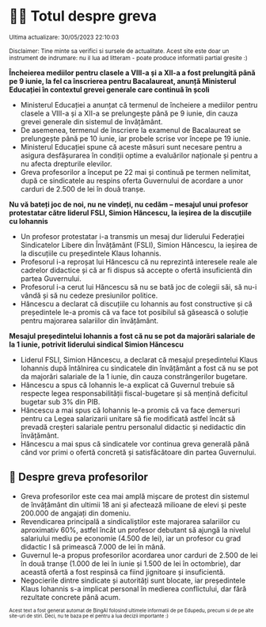 # 👩‍🏫 Totul despre greva
<sub>Ultima actualizare: 30/05/2023 22:10:03</sub>

<sub>Disclaimer: Tine minte sa verifici si sursele de actualitate. Acest site este doar un instrument de indrumare: nu il lua ad litteram - poate produce informatii partial gresite :)</sub>

**Încheierea mediilor pentru clasele a VIII-a și a XII-a a fost prelungită până pe 9 iunie, la fel ca înscrierea pentru Bacalaureat, anunță Ministerul Educației în contextul grevei generale care continuă în școli**

- Ministerul Educației a anunțat că termenul de încheiere a mediilor pentru clasele a VIII-a și a XII-a se prelungește până pe 9 iunie, din cauza grevei generale din sistemul de învățământ.
- De asemenea, termenul de înscriere la examenul de Bacalaureat se prelungește până pe 10 iunie, iar probele scrise vor începe pe 19 iunie.
- Ministerul Educației spune că aceste măsuri sunt necesare pentru a asigura desfășurarea în condiții optime a evaluărilor naționale și pentru a nu afecta drepturile elevilor.
- Greva profesorilor a început pe 22 mai și continuă pe termen nelimitat, după ce sindicatele au respins oferta Guvernului de acordare a unor carduri de 2.500 de lei în două tranșe.

**Nu vă bateți joc de noi, nu ne vindeți, nu cedăm – mesajul unui profesor protestatar către liderul FSLI, Simion Hăncescu, la ieșirea de la discuțiile cu Iohannis**

- Un profesor protestatar i-a transmis un mesaj dur liderului Federației Sindicatelor Libere din Învățământ (FSLI), Simion Hăncescu, la ieșirea de la discuțiile cu președintele Klaus Iohannis.
- Profesorul i-a reproșat lui Hăncescu că nu reprezintă interesele reale ale cadrelor didactice și că ar fi dispus să accepte o ofertă insuficientă din partea Guvernului.
- Profesorul i-a cerut lui Hăncescu să nu se bată joc de colegii săi, să nu-i vândă și să nu cedeze presiunilor politice.
- Hăncescu a declarat că discuțiile cu Iohannis au fost constructive și că președintele le-a promis că va face tot posibilul să găsească o soluție pentru majorarea salariilor din învățământ.

**Mesajul președintelui Iohannis a fost că nu se pot da majorări salariale de la 1 iunie, potrivit liderului sindical Simion Hăncescu**

- Liderul FSLI, Simion Hăncescu, a declarat că mesajul președintelui Klaus Iohannis după întâlnirea cu sindicatele din învățământ a fost că nu se pot da majorări salariale de la 1 iunie, din cauza constrângerilor bugetare.
- Hăncescu a spus că Iohannis le-a explicat că Guvernul trebuie să respecte legea responsabilității fiscal-bugetare și să mențină deficitul bugetar sub 3% din PIB.
- Hăncescu a mai spus că Iohannis le-a promis că va face demersuri pentru ca Legea salarizarii unitare să fie modificată astfel încât să prevadă creșteri salariale pentru personalul didactic și nedidactic din învățământ.
- Hăncescu a mai spus că sindicatele vor continua greva generală până când vor primi o ofertă concretă și satisfăcătoare din partea Guvernului.

## 🏫 Despre greva profesorilor

- Greva profesorilor este cea mai amplă mișcare de protest din sistemul de învățământ din ultimii 18 ani și afectează milioane de elevi și peste 200.000 de angajați din domeniu.
- Revendicarea principală a sindicaliștilor este majorarea salariilor cu aproximativ 60%, astfel încât un profesor debutant să ajungă la nivelul salariului mediu pe economie (4.500 de lei), iar un profesor cu grad didactic I să primească 7.000 de lei în mână.
- Guvernul le-a propus profesorilor acordarea unor carduri de 2.500 de lei în două tranșe (1.000 de lei în iunie și 1.500 de lei în octombrie), dar această ofertă a fost respinsă ca fiind jignitoare și insuficientă.
- Negocierile dintre sindicate și autorități sunt blocate, iar președintele Klaus Iohannis s-a implicat personal în medierea conflictului, dar fără rezultate concrete până acum.


<sub><sub>Acest text a fost generat automat de BingAI folosind ultimele informatii de pe Edupedu, precum si de pe alte site-uri de stiri. Deci, nu te baza pe el pentru a lua decizii importante :)</sub></sub>
